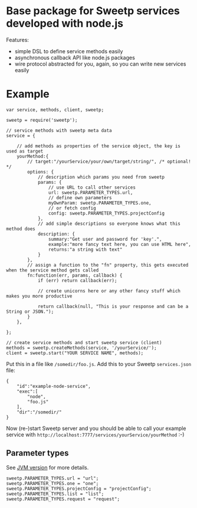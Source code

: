 # Base package for Sweetp services developed with node.js

Features:

* simple DSL to define service methods easily
* asynchronous callback API like node.js packages
* wire protocol abstracted for you, again, so you can write new services easily

# Example


    var service, methods, client, sweetp;

    sweetp = require('sweetp');

    // service methods with sweetp meta data
    service = {

        // add methods as properties of the service object, the key is used as target
        yourMethod:{
            // target:"/yourService/your/own/target/string/", /* optional! */
            options: {
                // description which params you need from sweetp
                params: {
                    // use URL to call other services
                    url: sweetp.PARAMETER_TYPES.url,
                    // define own parameters
                    myOwnParam: sweetp.PARAMETER_TYPES.one,
                    // or fetch config
                    config: sweetp.PARAMETER_TYPES.projectConfig
                },
                // add simple descriptions so everyone knows what this method does
                description: {
                    summary:"Get user and password for 'key'.",
                    example:"more fancy text here, you can use HTML here",
                    returns:"a string with text"
                }
            },
            // assign a function to the "fn" property, this gets executed when the service method gets called
            fn:function(err, params, callback) {
                if (err) return callback(err);

                // create unicorns here or any other fancy stuff which makes you more productive

                return callback(null, "This is your response and can be a String or JSON.");
            }
        },

    };

    // create service methods and start sweetp service (client)
    methods = sweetp.createMethods(service, '/yourService/');
    client = sweetp.start("YOUR SERVICE NAME", methods);

Put this in a file like `/somedir/foo.js`. Add this to your Sweetp `services.json` file:

    {
        "id":"example-node-service",
        "exec":[
            "node",
            "foo.js"
        ],
        "dir":"/somedir/"
    }

Now (re-)start Sweetp server and you should be able to call your example service with `http://localhost:7777/services/yourService/yourMethod` :-)

## Parameter types

See [JVM version](https://github.com/sweetp/base-groovy/blob/master/src/main/groovy/org/hoschi/sweetp/services/base/ServiceParameter.groovy) for more details.

    sweetp.PARAMETER_TYPES.url = "url";
    sweetp.PARAMETER_TYPES.one = "one";
    sweetp.PARAMETER_TYPES.projectConfig = "projectConfig";
    sweetp.PARAMETER_TYPES.list = "list";
    sweetp.PARAMETER_TYPES.request = "request";

